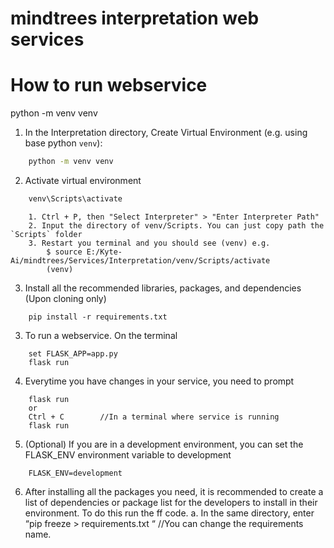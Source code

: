# mindtrees interpretation web services

# How to run webservice

python -m venv venv

1. In the Interpretation directory, Create Virtual Environment (e.g. using base python `venv`):

```bash
    python -m venv venv
```

2. Activate virtual environment

```bash
    venv\Scripts\activate
```

```
    1. Ctrl + P, then "Select Interpreter" > "Enter Interpreter Path"
    2. Input the directory of venv/Scripts. You can just copy path the `Scripts` folder
    3. Restart you terminal and you should see (venv) e.g.
        $ source E:/Kyte-Ai/mindtrees/Services/Interpretation/venv/Scripts/activate
        (venv)
```

3. Install all the recommended libraries, packages, and dependencies (Upon cloning only)

```
    pip install -r requirements.txt
```

3. To run a webservice. On the terminal

```
    set FLASK_APP=app.py
    flask run
```

4. Everytime you have changes in your service, you need to prompt

```
    flask run
    or
    Ctrl + C        //In a terminal where service is running
    flask run
```

5. (Optional) If you are in a development environment, you can set the FLASK_ENV environment variable to development

```
    FLASK_ENV=development
```

6. After installing all the packages you need, it is recommended to create a list of dependencies or package list for the developers to install in their environment. To do this run the ff code.
   a. In the same directory, enter “pip freeze > requirements.txt “ //You can change the requirements name.
